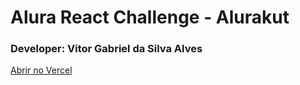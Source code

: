 # Alura React Challenge -  Alurakut

### Developer: Vitor Gabriel da Silva Alves

[Abrir no Vercel](https://alurakut-flax-delta.vercel.app/)
